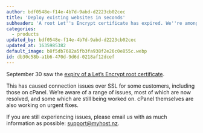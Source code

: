 ```yaml
---
author: bdf0548e-f14e-4b7d-9abd-d2223cb02cec
title: 'Deploy existing websites in seconds'
subheader: 'A root Let''s Encrypt certificate has expired. We''re among many service providers working to resolve the knock-on effects.'
categories:
  - products
updated_by: bdf0548e-f14e-4b7d-9abd-d2223cb02cec
updated_at: 1635985382
default_image: b8f5db7682a5fb3fa938f2e26c0e855c.webp
id: db30c58b-a1b6-470d-9d6d-0218af12dcef
---
```

September 30 saw the [expiry of a Let’s Encrypt root certificate](https://letsencrypt.org/docs/dst-root-ca-x3-expiration-september-2021/).

This has caused connection issues over SSL for some customers, including those on cPanel. We’re aware of a range of issues, most of which are now resolved, and some which are still being worked on. cPanel themselves are also working on urgent fixes.

If you are still experiencing issues, please email us with as much information as possible: support@myhost.nz.
